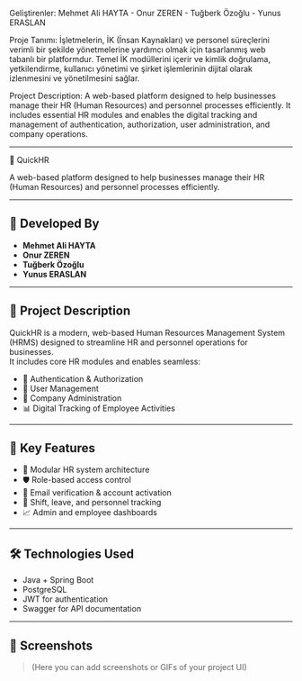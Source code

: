 Geliştirenler: Mehmet Ali HAYTA - Onur ZEREN - Tuğberk Özoğlu - Yunus ERASLAN

Proje Tanımı: İşletmelerin, İK (İnsan Kaynakları) ve personel süreçlerini verimli bir şekilde yönetmelerine yardımcı olmak için tasarlanmış web tabanlı bir platformdur. 
Temel İK modüllerini içerir ve kimlik doğrulama, yetkilendirme, kullanıcı yönetimi ve şirket işlemlerinin dijital olarak izlenmesini ve yönetilmesini sağlar.


Project Description: A web-based platform designed to help businesses manage their HR (Human Resources) and personnel processes efficiently. 
It includes essential HR modules and enables the digital tracking and management of authentication, authorization, user administration, and company operations.


******
💼 QuickHR

A web-based platform designed to help businesses manage their HR (Human Resources) and personnel processes efficiently.

---

## 👥 Developed By

- **Mehmet Ali HAYTA**
- **Onur ZEREN**
- **Tuğberk Özoğlu**
- **Yunus ERASLAN**

---

## 📌 Project Description

QuickHR is a modern, web-based Human Resources Management System (HRMS) designed to streamline HR and personnel operations for businesses.  
It includes core HR modules and enables seamless:

- 🔐 Authentication & Authorization  
- 👤 User Management  
- 🏢 Company Administration  
- 📊 Digital Tracking of Employee Activities  

---

## 🚀 Key Features

- 📂 Modular HR system architecture  
- 🛡️ Role-based access control  
- 📧 Email verification & account activation  
- 📅 Shift, leave, and personnel tracking  
- 📈 Admin and employee dashboards  

---

## 🛠️ Technologies Used

- Java + Spring Boot  
- PostgreSQL  
- JWT for authentication  
- Swagger for API documentation  

---

## 📸 Screenshots

> (Here you can add screenshots or GIFs of your project UI)

